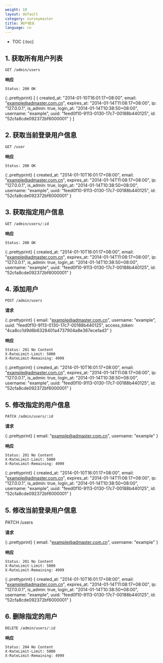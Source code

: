 ```yaml
---
weight: 10
layout: default
category: surveymaster
title: 用户相关
language: cn
---
```


* TOC
{:toc}

## 1. 获取所有用户列表
	GET /admin/users

**响应**

    Status: 200 OK

{:.prettyprint}
  [
    {
      created_at: "2014-01-10T16:01:17+08:00",
      email: "example@admaster.com.cn",
      expires_at: "2014-01-14T11:08:17+08:00",
      ip: "127.0.0.1",
      is_admin: true,
      login_at: "2014-01-14T10:38:50+08:00",
      username: "example",
      uuid: "feed0f10-9113-0130-17c7-00188b440125",
      id: "52cfa8cde092372bf6000001"
    }
  ]


## 2. 获取当前登录用户信息
	GET /user

**响应**

    Status: 200 OK

{:.prettyprint}
	{
    created_at: "2014-01-10T16:01:17+08:00",
    email: "example@admaster.com.cn",
    expires_at: "2014-01-14T11:08:17+08:00",
    ip: "127.0.0.1",
    is_admin: true,
    login_at: "2014-01-14T10:38:50+08:00",
    username: "example",
    uuid: "feed0f10-9113-0130-17c7-00188b440125",
    id: "52cfa8cde092372bf6000001"
	}


## 3. 获取指定用户信息
	GET /admin/users/:id

**响应**

    Status: 200 OK

{:.prettyprint}
	{
    created_at: "2014-01-10T16:01:17+08:00",
    email: "example@admaster.com.cn",
    expires_at: "2014-01-14T11:08:17+08:00",
    ip: "127.0.0.1",
    is_admin: true,
    login_at: "2014-01-14T10:38:50+08:00",
    username: "example",
    uuid: "feed0f10-9113-0130-17c7-00188b440125",
    id: "52cfa8cde092372bf6000001"
	}


## 4. 添加用户
	POST /admin/users

**请求**

{:.prettyprint}
	{
    email: "example@admaster.com.cn",
    username: "example",
    uuid: "feed0f10-9113-0130-17c7-00188b440125",
    access_token: "4ca8cc1d9d6b6328401a4737904a8e367ecefad3"
	}

**响应**

    Status: 201 No Content
    X-RateLimit-Limit: 5000
    X-RateLimit-Remaining: 4999

{:.prettyprint}
  {
    created_at: "2014-01-10T16:01:17+08:00",
    email: "example@admaster.com.cn",
    expires_at: "2014-01-14T11:08:17+08:00",
    ip: "127.0.0.1",
    is_admin: true,
    login_at: "2014-01-14T10:38:50+08:00",
    username: "example",
    uuid: "feed0f10-9113-0130-17c7-00188b440125",
    id: "52cfa8cde092372bf6000001"
  }


## 5. 修改指定的用户信息
	PATCH /admin/users/:id

**请求**

{:.prettyprint}
	{
    email: "example@admaster.com.cn",
    username: "example"
	}


**响应**

    Status: 201 No Content
    X-RateLimit-Limit: 5000
    X-RateLimit-Remaining: 4999

{:.prettyprint}
  {
    created_at: "2014-01-10T16:01:17+08:00",
    email: "example@admaster.com.cn",
    expires_at: "2014-01-14T11:08:17+08:00",
    ip: "127.0.0.1",
    is_admin: true,
    login_at: "2014-01-14T10:38:50+08:00",
    username: "example",
    uuid: "feed0f10-9113-0130-17c7-00188b440125",
    id: "52cfa8cde092372bf6000001"
  }


## 5. 修改当前登录用户信息
  PATCH /users

**请求**

{:.prettyprint}
  {
    email: "example@admaster.com.cn",
    username: "example"
  }


**响应**

    Status: 201 No Content
    X-RateLimit-Limit: 5000
    X-RateLimit-Remaining: 4999

{:.prettyprint}
  {
    created_at: "2014-01-10T16:01:17+08:00",
    email: "example@admaster.com.cn",
    expires_at: "2014-01-14T11:08:17+08:00",
    ip: "127.0.0.1",
    is_admin: true,
    login_at: "2014-01-14T10:38:50+08:00",
    username: "example",
    uuid: "feed0f10-9113-0130-17c7-00188b440125",
    id: "52cfa8cde092372bf6000001"
  }


## 6. 删除指定的用户
	DELETE /admin/users/:id

**响应**

    Status: 204 No Content
    X-RateLimit-Limit: 5000
    X-RateLimit-Remaining: 4999
